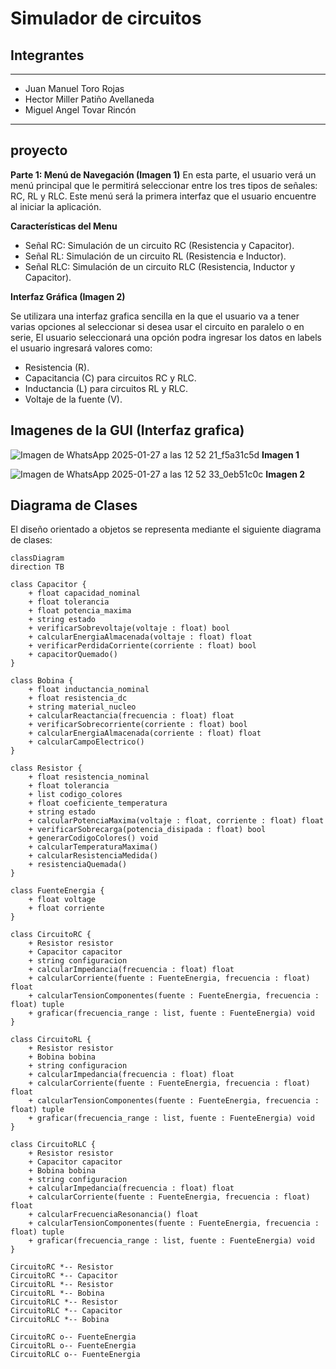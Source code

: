 # **Simulador de circuitos**
## **Integrantes**
***
+ Juan Manuel Toro Rojas
+ Hector Miller Patiño Avellaneda
+ Miguel Angel Tovar Rincón
***

##  **proyecto**

**Parte 1: Menú de Navegación (Imagen 1)**
En esta parte, el usuario verá un menú principal que le permitirá seleccionar entre los tres tipos de señales: RC, RL y RLC. Este menú será la primera interfaz que el usuario encuentre al iniciar la aplicación.

**Características del Menu**

+ Señal RC: Simulación de un circuito RC (Resistencia y Capacitor).
+ Señal RL: Simulación de un circuito RL (Resistencia e Inductor).
+ Señal RLC: Simulación de un circuito RLC (Resistencia, Inductor y Capacitor).

**Interfaz Gráfica (Imagen 2)** 

Se utilizara una interfaz grafica sencilla en la que el usuario va a tener varias opciones al seleccionar si desea usar el circuito en paralelo o en serie, El usuario seleccionará una opción podra ingresar los datos en labels el usuario ingresará valores como:

+ Resistencia (R).
+ Capacitancia (C) para circuitos RC y RLC.
+ Inductancia (L) para circuitos RL y RLC.
+ Voltaje de la fuente (V).



## **Imagenes de la GUI (Interfaz grafica)**
![Imagen de WhatsApp 2025-01-27 a las 12 52 21_f5a31c5d](https://github.com/user-attachments/assets/61484a29-ebbb-46c7-b570-08206f9a165d)
**Imagen 1**

![Imagen de WhatsApp 2025-01-27 a las 12 52 33_0eb51c0c](https://github.com/user-attachments/assets/226167c1-2d6b-482b-88c0-8ebb5ce29fa8)
**Imagen 2**

## **Diagrama de Clases**

El diseño orientado a objetos se representa mediante el siguiente diagrama de clases:

```mermaid
classDiagram
direction TB

class Capacitor {
    + float capacidad_nominal
    + float tolerancia
    + float potencia_maxima
    + string estado
    + verificarSobrevoltaje(voltaje : float) bool
    + calcularEnergiaAlmacenada(voltaje : float) float
    + verificarPerdidaCorriente(corriente : float) bool
    + capacitorQuemado()
}

class Bobina {
    + float inductancia_nominal
    + float resistencia_dc
    + string material_nucleo
    + calcularReactancia(frecuencia : float) float
    + verificarSobrecorriente(corriente : float) bool
    + calcularEnergiaAlmacenada(corriente : float) float
    + calcularCampoElectrico()
}

class Resistor {
    + float resistencia_nominal
    + float tolerancia
    + list codigo_colores
    + float coeficiente_temperatura
    + string estado
    + calcularPotenciaMaxima(voltaje : float, corriente : float) float
    + verificarSobrecarga(potencia_disipada : float) bool
    + generarCodigoColores() void
    + calcularTemperaturaMaxima()
    + calcularResistenciaMedida()
    + resistenciaQuemada()
}

class FuenteEnergia {
    + float voltage
    + float corriente
}

class CircuitoRC {
    + Resistor resistor
    + Capacitor capacitor
    + string configuracion
    + calcularImpedancia(frecuencia : float) float
    + calcularCorriente(fuente : FuenteEnergia, frecuencia : float) float
    + calcularTensionComponentes(fuente : FuenteEnergia, frecuencia : float) tuple
    + graficar(frecuencia_range : list, fuente : FuenteEnergia) void
}

class CircuitoRL {
    + Resistor resistor
    + Bobina bobina
    + string configuracion
    + calcularImpedancia(frecuencia : float) float
    + calcularCorriente(fuente : FuenteEnergia, frecuencia : float) float
    + calcularTensionComponentes(fuente : FuenteEnergia, frecuencia : float) tuple
    + graficar(frecuencia_range : list, fuente : FuenteEnergia) void
}

class CircuitoRLC {
    + Resistor resistor
    + Capacitor capacitor
    + Bobina bobina
    + string configuracion
    + calcularImpedancia(frecuencia : float) float
    + calcularCorriente(fuente : FuenteEnergia, frecuencia : float) float
    + calcularFrecuenciaResonancia() float
    + calcularTensionComponentes(fuente : FuenteEnergia, frecuencia : float) tuple
    + graficar(frecuencia_range : list, fuente : FuenteEnergia) void
}

CircuitoRC *-- Resistor
CircuitoRC *-- Capacitor
CircuitoRL *-- Resistor
CircuitoRL *-- Bobina
CircuitoRLC *-- Resistor
CircuitoRLC *-- Capacitor
CircuitoRLC *-- Bobina

CircuitoRC o-- FuenteEnergia
CircuitoRL o-- FuenteEnergia
CircuitoRLC o-- FuenteEnergia

